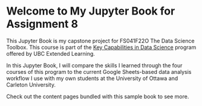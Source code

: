 # Welcome to My Jupyter Book for Assignment 8

This Jupyter Book is my capstone project for FS041F22O The Data Science Toolbox. This course is part of the [Key Capabilities in Data Science](https://extendedlearning.ubc.ca/programs/key-capabilities-data-science) program offered by UBC Extended Learning.

In this Jupyter Book, I will compare the skills I learned through the four courses of this program to the current Google Sheets-based data analysis workflow I use with my own students at the University of Ottawa and Carleton University.

Check out the content pages bundled with this sample book to see more.

```{tableofcontents}
```
